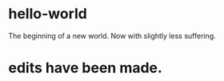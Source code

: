 # hello-world
The beginning of a new world. Now with slightly less suffering.
# edits have been made.
